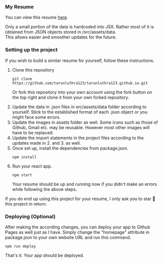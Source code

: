 ### My Resume
You can view this resume [here](https://tarunluthra123.github.io/).

Only a small portion of the data is hardcoded into JSX. Rather most of it is obtained from JSON objects stored in /src/assets/data.
<br>
This allows easier and smoother updates for the future.

### Setting up the project
If you wish to build a similar resume for yourself, follow these instructions.
<ol>
<li>
Clone this repository

```
git clone https://github.com/tarunluthra123/tarunluthra123.github.io.git
```
Or fork this repository into your own account using the fork button on the top right and clone it from your own forked repository.
</li>

<li>
Update the data in .json files in src/assets/data folder according to yourself. Stick to the established format of each .json object or you might face some errors.
</li>
<li>
Update the images in assets folder as well. Some icons such as those of Github, Gmail etc. may be reusable. However most other images will have to be replaced.
</li>
<li>
Update the import statements in the project files according to the updates made in 2. and 3. as well.
</li>
<li>
Once set up, install the dependencies from package.json.

```
npm install
```
</li>
<li>
Run your react app.

```
npm start
```
Your resume should be up and running now if you didn't make an errors while following the above steps.
</li>
</ol>

If you do end up using this project for your resume, I only ask you to star &#127775; this project in return.

### Deploying (Optional)
After making the according changes, you can deploy your app to Github Pages as well just as I have. Simply change the "homepage" attribute in package.json to your own website URL and run this command.

```
npm run deploy
```
That's it. Your app should be deployed.